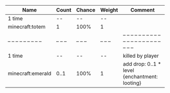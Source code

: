 | Name              | Count | Chance | Weight | Comment                                       |
| ----------------- | ----- | ------ | ------ | --------------------------------------------- |
| 1 time            |    -- |     -- |     -- |                                               |
| minecraft:totem   |     1 |   100% |      1 |                                               |
| – – – – – – – – – | – – – | – – –  | – – –  | – – – – – – – – – – – – – – – – – – – – – – – |
| 1 time            |    -- |     -- |     -- | killed by player                              |
| minecraft:emerald |  0..1 |   100% |      1 | add drop: 0..1 * level {enchantment: looting} |
